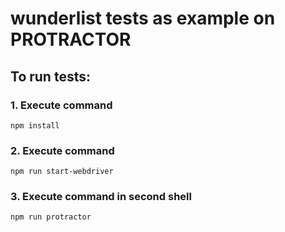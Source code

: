 # wunderlist tests as example on PROTRACTOR
## To run tests:
### 1. Execute command 
    npm install

### 2. Execute command
    npm run start-webdriver

### 3. Execute command in second shell
    npm run protractor
